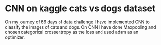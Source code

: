 # CNN on kaggle cats vs dogs dataset
On my journey of 66 days of data challenge I have implemented CNN to classify the images of cats and dogs. On CNN I have done Maxpooling and chosen categorical crossentropy as the loss and used adam as an optimizer.
